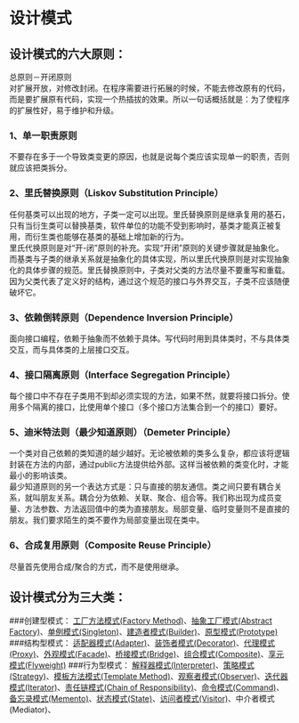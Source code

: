 # 设计模式

## 设计模式的六大原则：
总原则－开闭原则   
对扩展开放，对修改封闭。在程序需要进行拓展的时候，不能去修改原有的代码，而是要扩展原有代码，实现一个热插拔的效果。所以一句话概括就是：为了使程序的扩展性好，易于维护和升级。

### 1、单一职责原则
不要存在多于一个导致类变更的原因，也就是说每个类应该实现单一的职责，否则就应该把类拆分。

### 2、里氏替换原则（Liskov Substitution Principle）
任何基类可以出现的地方，子类一定可以出现。里氏替换原则是继承复用的基石，只有当衍生类可以替换基类，软件单位的功能不受到影响时，基类才能真正被复用，而衍生类也能够在基类的基础上增加新的行为。   
里氏代换原则是对“开-闭”原则的补充。实现“开闭”原则的关键步骤就是抽象化。而基类与子类的继承关系就是抽象化的具体实现，所以里氏代换原则是对实现抽象化的具体步骤的规范。里氏替换原则中，子类对父类的方法尽量不要重写和重载。因为父类代表了定义好的结构，通过这个规范的接口与外界交互，子类不应该随便破坏它。

### 3、依赖倒转原则（Dependence Inversion Principle）
面向接口编程，依赖于抽象而不依赖于具体。写代码时用到具体类时，不与具体类交互，而与具体类的上层接口交互。

### 4、接口隔离原则（Interface Segregation Principle）
每个接口中不存在子类用不到却必须实现的方法，如果不然，就要将接口拆分。使用多个隔离的接口，比使用单个接口（多个接口方法集合到一个的接口）要好。

### 5、迪米特法则（最少知道原则）（Demeter Principle）
一个类对自己依赖的类知道的越少越好。无论被依赖的类多么复杂，都应该将逻辑封装在方法的内部，通过public方法提供给外部。这样当被依赖的类变化时，才能最小的影响该类。   
最少知道原则的另一个表达方式是：只与直接的朋友通信。类之间只要有耦合关系，就叫朋友关系。耦合分为依赖、关联、聚合、组合等。我们称出现为成员变量、方法参数、方法返回值中的类为直接朋友。局部变量、临时变量则不是直接的朋友。我们要求陌生的类不要作为局部变量出现在类中。

### 6、合成复用原则（Composite Reuse Principle）
尽量首先使用合成/聚合的方式，而不是使用继承。

## 设计模式分为三大类：
###创建型模式：
[工厂方法模式(Factory Method)](https://github.com/jialechan/design_patterns/blob/master/design_patterns/%E5%B7%A5%E5%8E%82%E6%96%B9%E6%B3%95%E6%A8%A1%E5%BC%8F.md)、[抽象工厂模式(Abstract Factory)](https://github.com/jialechan/design_patterns/blob/master/design_patterns/%E6%8A%BD%E8%B1%A1%E5%B7%A5%E5%8E%82%E6%A8%A1%E5%BC%8F.md)、[单例模式(Singleton)](https://github.com/jialechan/design_patterns/blob/master/design_patterns/%E5%8D%95%E4%BE%8B%E6%A8%A1%E5%BC%8F.md)、[建造者模式(Builder)](https://github.com/jialechan/design_patterns/blob/master/design_patterns/%E5%BB%BA%E9%80%A0%E8%80%85%E6%A8%A1%E5%BC%8F.md)、[原型模式(Prototype)](https://github.com/jialechan/design_patterns/blob/master/design_patterns/%E5%8E%9F%E5%9E%8B%E6%A8%A1%E5%BC%8F.md)
###结构型模式：
[适配器模式(Adapter)](https://github.com/jialechan/design_patterns/blob/master/design_patterns/%E9%80%82%E9%85%8D%E5%99%A8%E6%A8%A1%E5%BC%8F.md)、[装饰者模式(Decorator)](https://github.com/jialechan/design_patterns/blob/master/design_patterns/%E8%A3%85%E9%A5%B0%E8%80%85%E6%A8%A1%E5%BC%8F.md)、[代理模式(Proxy)](https://github.com/jialechan/design_patterns/blob/master/design_patterns/%E4%BB%A3%E7%90%86%E6%A8%A1%E5%BC%8F.md)、[外观模式(Facade)](https://github.com/jialechan/design_patterns/blob/master/design_patterns/%E5%A4%96%E8%A7%82%E6%A8%A1%E5%BC%8F.md)、[桥接模式(Bridge)](https://github.com/jialechan/design_patterns/blob/master/design_patterns/%E6%A1%A5%E6%8E%A5%E6%A8%A1%E5%BC%8F.md)、[组合模式(Composite)](https://github.com/jialechan/design_patterns/blob/master/design_patterns/%E7%BB%84%E5%90%88%E6%A8%A1%E5%BC%8F.md)、[享元模式(Flyweight)](https://github.com/jialechan/design_patterns/blob/master/design_patterns/%E4%BA%AB%E5%85%83%E6%A8%A1%E5%BC%8F.md)
###行为型模式：
[解释器模式(Interpreter)](https://github.com/jialechan/design_patterns/blob/master/design_patterns/%E8%A7%A3%E9%87%8A%E5%99%A8%E6%A8%A1%E5%BC%8F.md)、[策略模式(Strategy)](https://github.com/jialechan/design_patterns/blob/master/design_patterns/%E7%AD%96%E7%95%A5%E6%A8%A1%E5%BC%8F.md)、[模板方法模式(Template Method)](https://github.com/jialechan/design_patterns/blob/master/design_patterns/%E6%A8%A1%E6%9D%BF%E6%96%B9%E6%B3%95%E6%A8%A1%E5%BC%8F.md)、[观察者模式(Observer)](https://github.com/jialechan/design_patterns/blob/master/design_patterns/%E8%A7%82%E5%AF%9F%E8%80%85%E6%A8%A1%E5%BC%8F.md)、[迭代器模式(Iterator)](https://github.com/jialechan/design_patterns/blob/master/design_patterns/%E8%BF%AD%E4%BB%A3%E5%99%A8%E6%A8%A1%E5%BC%8F.md)、[责任链模式(Chain of Responsibility)](https://github.com/jialechan/design_patterns/blob/master/design_patterns/%E8%B4%A3%E4%BB%BB%E9%93%BE%E6%A8%A1%E5%BC%8F.md)、[命令模式(Command)](https://github.com/jialechan/design_patterns/blob/master/design_patterns/%E5%91%BD%E4%BB%A4%E6%A8%A1%E5%BC%8F.md)、[备忘录模式(Memento)](https://github.com/jialechan/design_patterns/blob/master/design_patterns/%E5%A4%87%E5%BF%98%E5%BD%95%E6%A8%A1%E5%BC%8F.md)、[状态模式(State)](https://github.com/jialechan/design_patterns/blob/master/design_patterns/%E7%8A%B6%E6%80%81%E6%A8%A1%E5%BC%8F.md)、[访问者模式(Visitor)](https://github.com/jialechan/design_patterns/blob/master/design_patterns/%E8%AE%BF%E9%97%AE%E8%80%85%E6%A8%A1%E5%BC%8F.md)、中介者模式(Mediator)、
